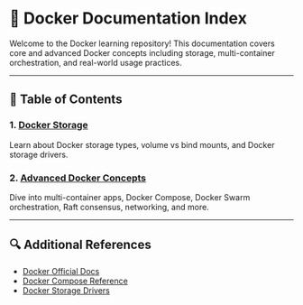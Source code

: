 # 🐳 Docker Documentation Index

Welcome to the Docker learning repository! This documentation covers core and advanced Docker concepts including storage, multi-container orchestration, and real-world usage practices.

---

## 📘 Table of Contents

### 1. [Docker Storage](./docker_storage.md)
Learn about Docker storage types, volume vs bind mounts, and Docker storage drivers.

### 2. [Advanced Docker Concepts](./docker_advanced.md)
Dive into multi-container apps, Docker Compose, Docker Swarm orchestration, Raft consensus, networking, and more.

---

## 🔍 Additional References

- [Docker Official Docs](https://docs.docker.com/)
- [Docker Compose Reference](https://docs.docker.com/compose/compose-file/)
- [Docker Storage Drivers](https://docs.docker.com/storage/storagedriver/)


